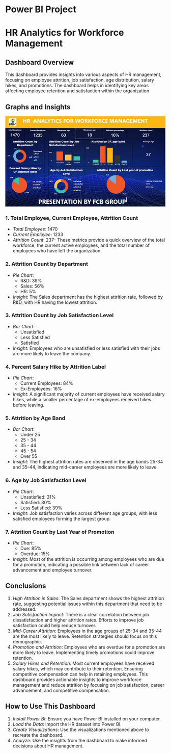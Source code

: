 # Power BI Project
# HR Analytics for Workforce Management

## Dashboard Overview

This dashboard provides insights into various aspects of HR management, focusing on employee attrition, job satisfaction, age distribution, salary hikes, and promotions. The dashboard helps in identifying key areas affecting employee retention and satisfaction within the organization.

## Graphs and Insights

![](HRDASHBOARD.JPG)

### 1. Total Employee, Current Employee, Attrition Count
- *Total Employee*: 1470
- *Current Employee*: 1233
- *Attrition Count*: 237- These metrics provide a quick overview of the total workforce, the current active employees, and the total number of employees who have left the organization.

### 2. Attrition Count by Department
- *Pie Chart*:
  - R&D: 39%
  - Sales: 56%
  - HR: 5%
- *Insight*: The Sales department has the highest attrition rate, followed by R&D, with HR having the lowest attrition.

### 3. Attrition Count by Job Satisfaction Level
- *Bar Chart*:
  - Unsatisfied
  - Less Satisfied
  - Satisfied
- *Insight*: Employees who are unsatisfied or less satisfied with their jobs are more likely to leave the company.

### 4. Percent Salary Hike by Attrition Label
- *Pie Chart*:
  - Current Employees: 84%
  - Ex-Employees: 16%
- *Insight*: A significant majority of current employees have received salary hikes, while a smaller percentage of ex-employees received hikes before leaving.

### 5. Attrition by Age Band
- *Bar Chart*:
  - Under 25
  - 25 - 34
  - 35 - 44
  - 45 - 54
  - Over 55
- *Insight*: The highest attrition rates are observed in the age bands 25-34 and 35-44, indicating mid-career employees are more likely to leave.

### 6. Age by Job Satisfaction Level
- *Pie Chart*:
  - Unsatisfied: 31%
  - Satisfied: 30%
  - Less Satisfied: 39%
- *Insight*: Job satisfaction varies across different age groups, with less satisfied employees forming the largest group.
### 7. Attrition Count by Last Year of Promotion
- *Pie Chart*:
  - Due: 85%
  - Overdue: 15%
- *Insight*: Most of the attrition is occurring among employees who are due for a promotion, indicating a possible link between lack of career advancement and employee turnover.

## Conclusions

1. *High Attrition in Sales*: The Sales department shows the highest attrition rate, suggesting potential issues within this department that need to be addressed.
2. *Job Satisfaction Impact*: There is a clear correlation between job dissatisfaction and higher attrition rates. Efforts to improve job satisfaction could help reduce turnover.
3. *Mid-Career Attrition*: Employees in the age groups of 25-34 and 35-44 are the most likely to leave. Retention strategies should focus on this demographic.
4. *Promotion and Attrition*: Employees who are overdue for a promotion are more likely to leave. Implementing timely promotions could improve retention.
5. *Salary Hikes and Retention*: Most current employees have received salary hikes, which may contribute to their retention. Ensuring competitive compensation can help in retaining employees.
This dashboard provides actionable insights to improve workforce management and reduce attrition by focusing on job satisfaction, career advancement, and competitive compensation.

## How to Use This Dashboard

1. *Install Power BI*: Ensure you have Power BI installed on your computer.
2. *Load the Data*: Import the HR dataset into Power BI.
3. *Create Visualizations*: Use the visualizations mentioned above to recreate the dashboard.
4. *Analyze*: Use the insights from the dashboard to make informed decisions about HR management.


